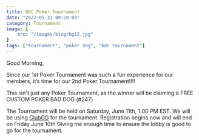 ```yaml
---
title: BDC Poker Tournament
date: "2022-05-31 09:20:00"
category: Tournament
image: {
	src: "/images/blog/bg15.jpg"
}
tags: ["tournament", "poker dog", "bdc tournament"]
---
```


Good Morning,

Since our 1st Poker Tournament was such a fun experience for our members, it’s time for our 2nd Poker Tournament!!!!

This isn't just any Poker Tournament, as the winner will be claiming a FREE CUSTOM POKER BAD DOG (#247) 

The Tournament will be held on Saturday, June 11th, 1:00 PM EST. We will be using [ClubGG](https://www.clubgg.net/) for the tournament. Registration begins now and will end on Friday June 10th Giving me enough time to ensure the lobby is good to go for the tournament. 
